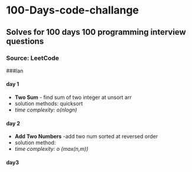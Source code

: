 # 100-Days-code-challange
## Solves for 100 days 100 programming interview questions
### Source: LeetCode
###lan



#### day 1
- **Two Sum** - find sum of two integer at unsort arr
- solution methods: quicksort 
- *time complexity:  o(nlogn)*
#### day 2 
- **Add Two Numbers** -add two num sorted at reversed order 
- solution method:
-  *time complexity:  o (max(n,m))*
#### day3
